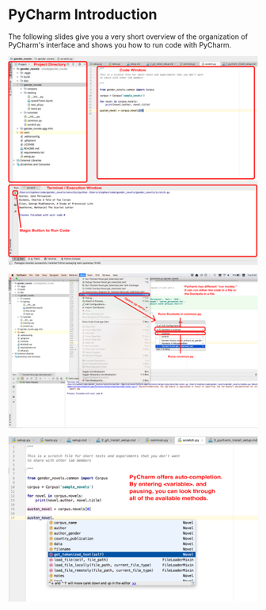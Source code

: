 # PyCharm Introduction

The following slides give you a very short overview of the organization of PyCharm's
interface and shows you how to run code with PyCharm.

![](images/pycharm_tutorial_1.png)


![](images/pycharm_tutorial_2.png)


![](images/pycharm_tutorial_3.png)




